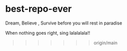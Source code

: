 # best-repo-ever
Dream, Believe , Survive before you will rest in paradise

When nothing goes right, sing lalalalala!!
>>>>>>> origin/main
